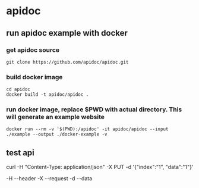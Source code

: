 # apidoc
## run apidoc example with docker
### get apidoc source
	git clone https://github.com/apidoc/apidoc.git

### build docker image
	cd apidoc
	docker build -t apidoc/apidoc .

### run docker image, replace $PWD with actual directory. This will generate an example website
	docker run --rm -v '$(PWD):/apidoc' -it apidoc/apidoc --input ./example --output ./docker-example -v

## test api
curl -H "Content-Type: application/json" -X PUT -d '{"index":"1", "data":"1"}'

-H   --header
-X   --request
-d   --data
